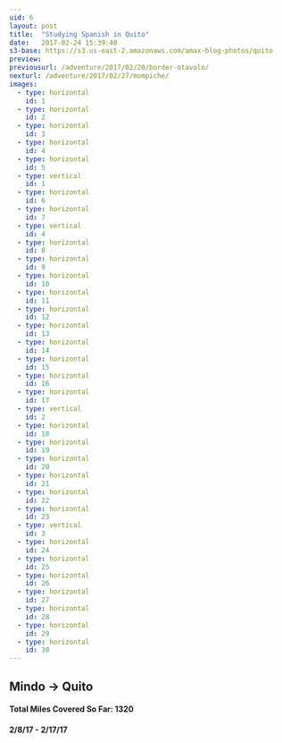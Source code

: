 ```yaml
---
uid: 6
layout: post
title:  "Studying Spanish in Quito"
date:   2017-02-24 15:39:40
s3-base: https://s3.us-east-2.amazonaws.com/amax-blog-photos/quito
preview: 
previousurl: /adventure/2017/02/20/border-otavalo/
nexturl: /adventure/2017/02/27/mompiche/
images:
  - type: horizontal
    id: 1
  - type: horizontal
    id: 2
  - type: horizontal
    id: 3
  - type: horizontal
    id: 4
  - type: horizontal
    id: 5
  - type: vertical
    id: 1
  - type: horizontal
    id: 6
  - type: horizontal
    id: 7
  - type: vertical
    id: 4
  - type: horizontal
    id: 8
  - type: horizontal
    id: 9
  - type: horizontal
    id: 10
  - type: horizontal
    id: 11
  - type: horizontal
    id: 12
  - type: horizontal
    id: 13
  - type: horizontal
    id: 14
  - type: horizontal
    id: 15
  - type: horizontal
    id: 16
  - type: horizontal
    id: 17
  - type: vertical
    id: 2
  - type: horizontal
    id: 18
  - type: horizontal
    id: 19
  - type: horizontal
    id: 20
  - type: horizontal
    id: 21
  - type: horizontal
    id: 22
  - type: horizontal
    id: 23
  - type: vertical
    id: 3
  - type: horizontal
    id: 24
  - type: horizontal
    id: 25
  - type: horizontal
    id: 26
  - type: horizontal
    id: 27
  - type: horizontal
    id: 28
  - type: horizontal
    id: 29
  - type: horizontal
    id: 30
---
```


<div class="post-content">
  <h2>Mindo -> Quito</h2>

  <h4>Total Miles Covered So Far: 1320</h4>
  <h4>2/8/17 - 2/17/17</h4>
</div>
